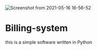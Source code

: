 ![Screenshot from 2021-05-16 16-56-52](https://user-images.githubusercontent.com/84271910/118395383-cd77cf80-b667-11eb-96cd-cb1e238191da.png)
# Billing-system
this is a simple software written in Python
